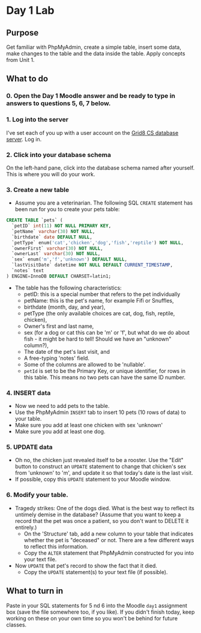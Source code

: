 # Day 1 Lab
## Purpose
Get familiar with PhpMyAdmin, create a simple table, insert some data, make changes to the table and the data inside the table. Apply concepts from Unit 1.

## What to do
### 0. Open the Day 1 Moodle answer and be ready to type in answers to questions 5, 6, 7 below.

### 1. Log into the server 
I've set each of you up with a user account on the [Grid8 CS database server](http://grid8.cs.elon.edu/phpmyadmin/). Log in.

### 2. Click into your database schema
On the left-hand pane, click into the database schema named after yourself. This is where you will do your work.

### 3. Create a new table 
* Assume you are a veterinarian. The following SQL `CREATE` statement has been run for you to create your pets table: 
```sql
CREATE TABLE `pets` (
  `petID` int(11) NOT NULL PRIMARY KEY,
  `petName` varchar(30) NOT NULL,
  `birthdate` date DEFAULT NULL,
  `petType` enum('cat','chicken','dog','fish','reptile') NOT NULL,
  `ownerFirst` varchar(30) NOT NULL,
  `ownerLast` varchar(30) NOT NULL,
  `sex` enum('m','f','unknown') DEFAULT NULL,
  `lastVisitDate` datetime NOT NULL DEFAULT CURRENT_TIMESTAMP,
  `notes` text
) ENGINE=InnoDB DEFAULT CHARSET=latin1;
```
* The table has the following characteristics:
  * petID: this is a special number that refers to the pet individually 
  * petName: this is the pet's name, for example Fifi or Snuffles, 
  * birthdate (month, day, and year), 
  * petType (the only available choices are cat, dog, fish, reptile, chicken), 
  * Owner's first and last name, 
  * sex (for a dog or cat this can be 'm' or 'f', but what do we do about fish - it might be hard to tell! Should we have an "unknown" column?), 
  * The date of the pet's last visit, and 
  * A free-typing 'notes' field.
  * Some of the columns are allowed to be 'nullable'. 
  * `petId` is set to be the Primary Key, or unique identifier, for rows in this table. This means no two pets can have the same ID number.

### 4. INSERT  data
* Now we need to add pets to the table.
* Use the PhpMyAdmin `INSERT` tab to insert 10 pets (10 rows of data) to your table.
* Make sure you add at least one chicken with sex 'unknown'
* Make sure you add at least one dog.

### 5. UPDATE data
* Oh no, the chicken just revealed itself to be a rooster. Use the "Edit" button to construct an `UPDATE` statement to change that chicken's sex from 'unknown' to 'm', and update it so that today's date is the last visit. 
* If possible, copy this `UPDATE` statement to your Moodle window. 

### 6. Modify your table. 
* Tragedy strikes: One of the dogs died. What is the best way to reflect its untimely demise in the database? (Assume that you want to keep a record that the pet was once a patient, so you don't want to DELETE it entirely.) 
  * On the 'Structure' tab, add a new column to your table that indicates whether the pet is "deceased" or not. There are a few different ways to reflect this information. 
  * Copy the `ALTER` statement that PhpMyAdmin constructed for you into your text file. 
* Now `UPDATE` that pet's record to show the fact that it died. 
  * Copy the `UPDATE` statement(s) to your text file (if possible).

## What to turn in
Paste in your SQL statements for 5 nd 6 into the Moodle `day1` assignment box (save the file somewhere too, if you like). If you didn't finish today, keep working on these on your own time so you won't be behind for future classes.
